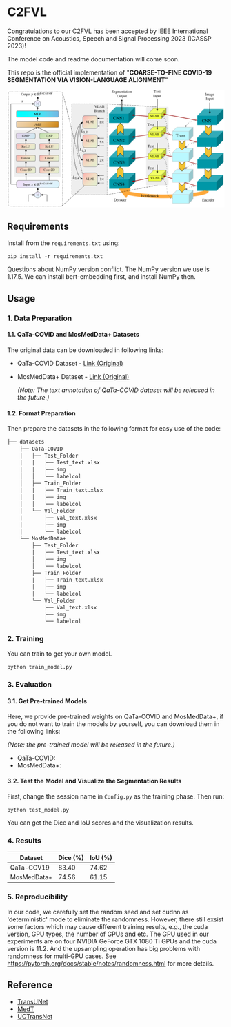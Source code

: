 # C2FVL

Congratulations to our C2FVL has been accepted by IEEE International Conference on Acoustics, Speech and Signal Processing 2023 (ICASSP 2023)!

The model code and readme documentation will come soon.

This repo is the official implementation of "**COARSE-TO-FINE COVID-19 SEGMENTATION VIA VISION-LANGUAGE ALIGNMENT**" 


![image](https://github.com/HUANGLIZI/C2FVL/blob/main/IMG/C2FVL.png)

## Requirements

Install from the ```requirements.txt``` using:
```angular2html
pip install -r requirements.txt
```
Questions about NumPy version conflict. The NumPy version we use is 1.17.5. We can install bert-embedding first, and install NumPy then.

## Usage

### 1. Data Preparation
#### 1.1. QaTa-COVID and MosMedData+ Datasets
The original data can be downloaded in following links:
* QaTa-COVID Dataset - [Link (Original)](https://www.kaggle.com/datasets/aysendegerli/qatacov19-dataset)

* MosMedData+ Dataset - [Link (Original)](https://www.kaggle.com/datasets/maedemaftouni/covid19-ct-scan-lesion-segmentation-dataset)

  *(Note: The text annotation of QaTa-COVID dataset will be released in the future.)*

#### 1.2. Format Preparation

Then prepare the datasets in the following format for easy use of the code:

```angular2html
├── datasets
    ├── QaTa-COVID
    │   ├── Test_Folder
    |   |   ├── Test_text.xlsx
    │   │   ├── img
    │   │   └── labelcol
    │   ├── Train_Folder
    |   |   ├── Train_text.xlsx
    │   │   ├── img
    │   │   └── labelcol
    │   └── Val_Folder
    |	    ├── Val_text.xlsx
    │       ├── img
    │       └── labelcol
    └── MosMedData+
        ├── Test_Folder
        |   ├── Test_text.xlsx
        │   ├── img
        │   └── labelcol
        ├── Train_Folder
        |   ├── Train_text.xlsx
        │   ├── img
        │   └── labelcol
        └── Val_Folder
            ├── Val_text.xlsx
            ├── img
            └── labelcol
```



### 2. Training


You can train to get your own model.

```angular2html
python train_model.py
```



### 3. Evaluation
#### 3.1. Get Pre-trained Models
Here, we provide pre-trained weights on QaTa-COVID and MosMedData+, if you do not want to train the models by yourself, you can download them in the following links:

*(Note: the pre-trained model will be released in the future.)*

* QaTa-COVID: 
* MosMedData+: 
#### 3.2. Test the Model and Visualize the Segmentation Results
First, change the session name in ```Config.py``` as the training phase. Then run:
```angular2html
python test_model.py
```
You can get the Dice and IoU scores and the visualization results. 



### 4. Results

| Dataset    | 	  Dice (%) | IoU (%) |
| ---------- | ------------------- | -------- |
| QaTa-COV19 | 83.40    | 74.62   |
| MosMedData+    | 74.56      | 61.15  |



### 5. Reproducibility

In our code, we carefully set the random seed and set cudnn as 'deterministic' mode to eliminate the randomness. However, there still exsist some factors which may cause different training results, e.g., the cuda version, GPU types, the number of GPUs and etc. The GPU used in our experiments are on four NVIDIA GeForce GTX 1080 Ti GPUs and the cuda version is 11.2. And the upsampling operation has big problems with randomness for multi-GPU cases.
See https://pytorch.org/docs/stable/notes/randomness.html for more details.



## Reference


* [TransUNet](https://github.com/Beckschen/TransUNet) 
* [MedT](https://github.com/jeya-maria-jose/Medical-Transformer)
* [UCTransNet](https://github.com/McGregorWwww/UCTransNet)


